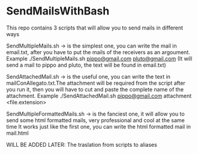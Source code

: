 # SendMailsWithBash
This repo contains 3 scripts that will allow you to send mails in different ways

SendMultipleMails.sh -> is the simplest one, you can write the mail in email.txt, after you have to put the mails of the receivers as an argoument.
Example
./SendMultipleMails.sh pippo@gmail.com pluto@gmail.com
(It will send a mail to pippo and pluto, the text will be found in email.txt)

SendAttachedMail.sh -> is the useful one, you can write the text in mailConAllegato.txt.The attachment will be required from the script after you run it, then you will have to cut and paste the complete name of the attachment.
Example
./SendAttachedMail.sh pippo@gmail.com 
attachment <file.extension>

SendMultipleFormattedMails.sh -> is the fanciest one, it will allow you to send some html formatted mails, very professional and cool at the same time
It works just like the first one, you can write the html formatted mail in mail.html

WILL BE ADDED LATER:
The traslation from scripts to aliases
